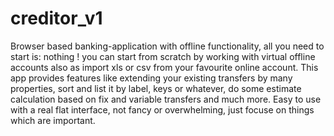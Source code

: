 # creditor_v1
Browser based banking-application with offline functionality, all you need to start is: nothing ! you can start from scratch by working with virtual offline accounts also as import xls or csv from your favourite online account. This app provides features like extending your existing transfers by many properties, sort and list it by label, keys or whatever, do some estimate calculation based on fix and variable transfers and much more. Easy to use with a real flat interface, not fancy or overwhelming, just focuse on things which are important.
